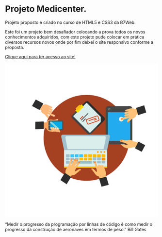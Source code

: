 # Projeto Medicenter.
Projeto proposto e criado no curso de HTML5 e CSS3 da B7Web.

Este foi um projeto bem desafiador colocando a prova todos os novos conhecimentos adquiridos, com este projeto pude colocar em prática diversos recursos novos onde por fim deixei o site responsivo conforme a proposta.

<a href="https://munhozrufino.github.io/projeto-site-awax/" target="_blank" >Clique aqui para ter acesso ao site!</a>

<img src="assets/images/work.png" alt="doctor">

“Medir o progresso da programação por linhas de código é como medir o progresso da construção de aeronaves em termos de peso.”
Bill Gates
